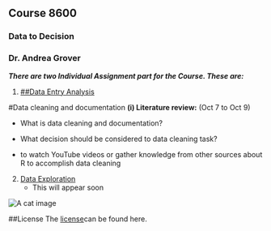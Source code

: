 ## Course 8600
### Data to Decision
### Dr. Andrea Grover     

**_There are two Individual Assignment part for the Course. These are:_**
1. [##Data Entry Analysis](https://github.com/121107/Data/blob/master/Data%20Entry%20Analysis)

#Data cleaning and documentation
**(i) Literature review:** (Oct 7 to Oct 9) 

   * What is data cleaning and documentation?  

   * What decision should be considered to data cleaning task?

   * to watch YouTube videos or gather knowledge from other sources about R to accomplish data cleaning

2. [Data Exploration](https://github.com/121107/Data/blob/master/Data%20Exploration)
   * This will appear soon

![A cat image](https://placekitten.com/200/300)

##License
The [license](https://github.com/121107/Data/blob/master/License)can be found here.

